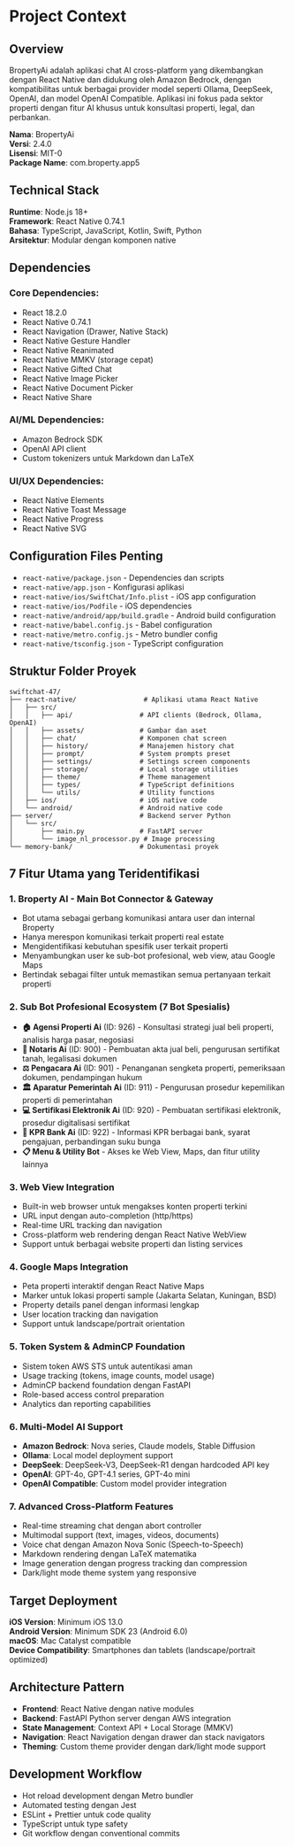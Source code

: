 # Project Context

## Overview
BropertyAi adalah aplikasi chat AI cross-platform yang dikembangkan dengan React Native dan didukung oleh Amazon Bedrock, dengan kompatibilitas untuk berbagai provider model seperti Ollama, DeepSeek, OpenAI, dan model OpenAI Compatible. Aplikasi ini fokus pada sektor properti dengan fitur AI khusus untuk konsultasi properti, legal, dan perbankan.

**Nama**: BropertyAi  
**Versi**: 2.4.0  
**Lisensi**: MIT-0  
**Package Name**: com.broperty.app5

## Technical Stack
**Runtime**: Node.js 18+  
**Framework**: React Native 0.74.1  
**Bahasa**: TypeScript, JavaScript, Kotlin, Swift, Python  
**Arsitektur**: Modular dengan komponen native

## Dependencies
### Core Dependencies:
- React 18.2.0
- React Native 0.74.1
- React Navigation (Drawer, Native Stack)
- React Native Gesture Handler
- React Native Reanimated
- React Native MMKV (storage cepat)
- React Native Gifted Chat
- React Native Image Picker
- React Native Document Picker
- React Native Share

### AI/ML Dependencies:
- Amazon Bedrock SDK
- OpenAI API client
- Custom tokenizers untuk Markdown dan LaTeX

### UI/UX Dependencies:
- React Native Elements
- React Native Toast Message
- React Native Progress
- React Native SVG

## Configuration Files Penting
- `react-native/package.json` - Dependencies dan scripts
- `react-native/app.json` - Konfigurasi aplikasi
- `react-native/ios/SwiftChat/Info.plist` - iOS app configuration
- `react-native/ios/Podfile` - iOS dependencies
- `react-native/android/app/build.gradle` - Android build configuration
- `react-native/babel.config.js` - Babel configuration
- `react-native/metro.config.js` - Metro bundler config
- `react-native/tsconfig.json` - TypeScript configuration

## Struktur Folder Proyek
```
swiftchat-47/
├── react-native/                 # Aplikasi utama React Native
│   ├── src/
│   │   ├── api/                 # API clients (Bedrock, Ollama, OpenAI)
│   │   ├── assets/              # Gambar dan aset
│   │   ├── chat/                # Komponen chat screen
│   │   ├── history/             # Manajemen history chat
│   │   ├── prompt/              # System prompts preset
│   │   ├── settings/            # Settings screen components
│   │   ├── storage/             # Local storage utilities
│   │   ├── theme/               # Theme management
│   │   ├── types/               # TypeScript definitions
│   │   └── utils/               # Utility functions
│   ├── ios/                     # iOS native code
│   └── android/                 # Android native code
├── server/                      # Backend server Python
│   └── src/
│       ├── main.py              # FastAPI server
│       └── image_nl_processor.py # Image processing
└── memory-bank/                 # Dokumentasi proyek
```

## 7 Fitur Utama yang Teridentifikasi

### 1. Broperty AI - Main Bot Connector & Gateway
- Bot utama sebagai gerbang komunikasi antara user dan internal Broperty
- Hanya merespon komunikasi terkait properti real estate
- Mengidentifikasi kebutuhan spesifik user terkait properti
- Menyambungkan user ke sub-bot profesional, web view, atau Google Maps
- Bertindak sebagai filter untuk memastikan semua pertanyaan terkait properti

### 2. Sub Bot Profesional Ecosystem (7 Bot Spesialis)
- **🏠 Agensi Properti Ai** (ID: 926) - Konsultasi strategi jual beli properti, analisis harga pasar, negosiasi
- **📜 Notaris Ai** (ID: 900) - Pembuatan akta jual beli, pengurusan sertifikat tanah, legalisasi dokumen
- **⚖️ Pengacara Ai** (ID: 901) - Penanganan sengketa properti, pemeriksaan dokumen, pendampingan hukum
- **🏛 Aparatur Pemerintah Ai** (ID: 911) - Pengurusan prosedur kepemilikan properti di pemerintahan
- **💻 Sertifikasi Elektronik Ai** (ID: 920) - Pembuatan sertifikasi elektronik, prosedur digitalisasi sertifikat
- **🏦 KPR Bank Ai** (ID: 922) - Informasi KPR berbagai bank, syarat pengajuan, perbandingan suku bunga
- **📋 Menu & Utility Bot** - Akses ke Web View, Maps, dan fitur utility lainnya

### 3. Web View Integration
- Built-in web browser untuk mengakses konten properti terkini
- URL input dengan auto-completion (http/https)
- Real-time URL tracking dan navigation
- Cross-platform web rendering dengan React Native WebView
- Support untuk berbagai website properti dan listing services

### 4. Google Maps Integration  
- Peta properti interaktif dengan React Native Maps
- Marker untuk lokasi properti sample (Jakarta Selatan, Kuningan, BSD)
- Property details panel dengan informasi lengkap
- User location tracking dan navigation
- Support untuk landscape/portrait orientation

### 5. Token System & AdminCP Foundation
- Sistem token AWS STS untuk autentikasi aman
- Usage tracking (tokens, image counts, model usage)
- AdminCP backend foundation dengan FastAPI
- Role-based access control preparation
- Analytics dan reporting capabilities

### 6. Multi-Model AI Support
- **Amazon Bedrock**: Nova series, Claude models, Stable Diffusion
- **Ollama**: Local model deployment support
- **DeepSeek**: DeepSeek-V3, DeepSeek-R1 dengan hardcoded API key
- **OpenAI**: GPT-4o, GPT-4.1 series, GPT-4o mini
- **OpenAI Compatible**: Custom model provider integration

### 7. Advanced Cross-Platform Features
- Real-time streaming chat dengan abort controller
- Multimodal support (text, images, videos, documents)
- Voice chat dengan Amazon Nova Sonic (Speech-to-Speech)
- Markdown rendering dengan LaTeX matematika
- Image generation dengan progress tracking dan compression
- Dark/light mode theme system yang responsive

## Target Deployment
**iOS Version**: Minimum iOS 13.0  
**Android Version**: Minimum SDK 23 (Android 6.0)  
**macOS**: Mac Catalyst compatible  
**Device Compatibility**: Smartphones dan tablets (landscape/portrait optimized)

## Architecture Pattern
- **Frontend**: React Native dengan native modules
- **Backend**: FastAPI Python server dengan AWS integration
- **State Management**: Context API + Local Storage (MMKV)
- **Navigation**: React Navigation dengan drawer dan stack navigators
- **Theming**: Custom theme provider dengan dark/light mode support

## Development Workflow
- Hot reload development dengan Metro bundler
- Automated testing dengan Jest
- ESLint + Prettier untuk code quality
- TypeScript untuk type safety
- Git workflow dengan conventional commits
